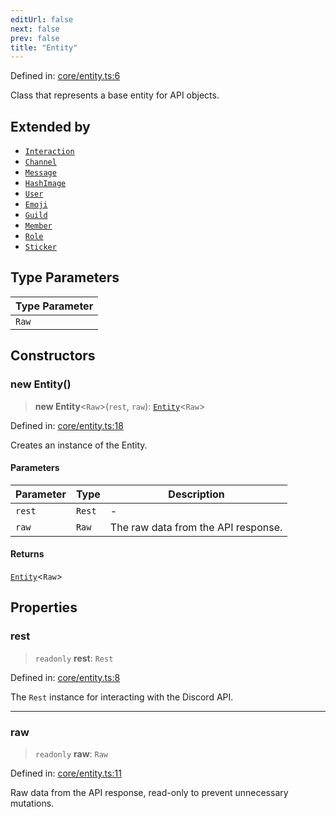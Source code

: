 ```yaml
---
editUrl: false
next: false
prev: false
title: "Entity"
---
```


Defined in: [core/entity.ts:6](https://github.com/KingsBeCattz/Kodkord/blob/e64d9a769150751981b0359a2c19703ea8677956/packages/classes/src/core/entity.ts#L6)

Class that represents a base entity for API objects.

## Extended by

- [`Interaction`](/api/classes/classes/interaction/)
- [`Channel`](/api/classes/classes/channel/)
- [`Message`](/api/classes/classes/message/)
- [`HashImage`](/api/classes/classes/hashimage/)
- [`User`](/api/classes/classes/user/)
- [`Emoji`](/api/classes/classes/emoji/)
- [`Guild`](/api/classes/classes/guild/)
- [`Member`](/api/classes/classes/member/)
- [`Role`](/api/classes/classes/role/)
- [`Sticker`](/api/classes/classes/sticker/)

## Type Parameters

| Type Parameter |
| ------ |
| `Raw` |

## Constructors

### new Entity()

> **new Entity**\<`Raw`\>(`rest`, `raw`): [`Entity`](/api/classes/classes/entity/)\<`Raw`\>

Defined in: [core/entity.ts:18](https://github.com/KingsBeCattz/Kodkord/blob/e64d9a769150751981b0359a2c19703ea8677956/packages/classes/src/core/entity.ts#L18)

Creates an instance of the Entity.

#### Parameters

| Parameter | Type | Description |
| ------ | ------ | ------ |
| `rest` | `Rest` | - |
| `raw` | `Raw` | The raw data from the API response. |

#### Returns

[`Entity`](/api/classes/classes/entity/)\<`Raw`\>

## Properties

### rest

> `readonly` **rest**: `Rest`

Defined in: [core/entity.ts:8](https://github.com/KingsBeCattz/Kodkord/blob/e64d9a769150751981b0359a2c19703ea8677956/packages/classes/src/core/entity.ts#L8)

The `Rest` instance for interacting with the Discord API.

***

### raw

> `readonly` **raw**: `Raw`

Defined in: [core/entity.ts:11](https://github.com/KingsBeCattz/Kodkord/blob/e64d9a769150751981b0359a2c19703ea8677956/packages/classes/src/core/entity.ts#L11)

Raw data from the API response, read-only to prevent unnecessary mutations.
